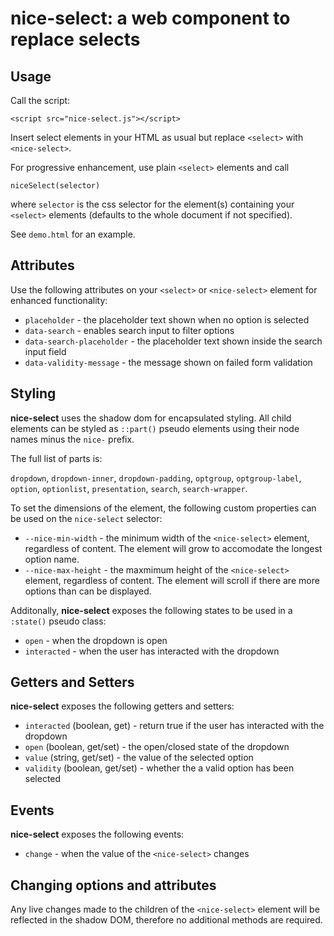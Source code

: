 # nice-select: a web component to replace selects

## Usage

Call the script:

`<script src="nice-select.js"></script>`

Insert select elements in your HTML as usual but replace `<select>` with `<nice-select>`.

For progressive enhancement, use plain `<select>` elements and call
```JS
niceSelect(selector)
```
where `selector` is the css selector for the element(s) containing your `<select>` elements (defaults to the whole document if not specified).

See `demo.html` for an example.

## Attributes

Use the following attributes on your `<select>` or `<nice-select>` element for enhanced functionality:

-	`placeholder` - the placeholder text shown when no option is selected
-	`data-search` - enables search input to filter options
-	`data-search-placeholder` - the placeholder text shown inside the search input field
-	`data-validity-message` - the message shown on failed form validation

## Styling

**nice-select** uses the shadow dom for encapsulated styling. All child elements can be styled as `::part()` pseudo elements using their node names minus the `nice-` prefix.

The full list of parts is:

`dropdown`, `dropdown-inner`, `dropdown-padding`, `optgroup`, `optgroup-label`, `option`, `optionlist`, `presentation`, `search`, `search-wrapper`.

To set the dimensions of the element, the following custom properties can be used on the `nice-select` selector:

-	`--nice-min-width` - the minimum width of the `<nice-select>` element, regardless of content. The element will grow to accomodate the longest option name.
-	`--nice-max-height` - the maxmimum height of the `<nice-select>` element, regardless of content. The element will scroll if there are more options than can be displayed.

Additonally, **nice-select** exposes the following states to be used in a `:state()` pseudo class:

-	`open` - when the dropdown is open
-	`interacted` - when the user has interacted with the dropdown

## Getters and Setters

**nice-select** exposes the following getters and setters:

-	`interacted` (boolean, get) - return true if the user has interacted with the dropdown
-	`open` (boolean, get/set) - the open/closed state of the dropdown
-	`value` (string, get/set) - the value of the selected option
-	`validity` (boolean, get/set) - whether the a valid option has been selected

## Events

**nice-select** exposes the following events:

-	`change` - when the value of the `<nice-select>` changes

## Changing options and attributes

Any live changes made to the children of the `<nice-select>` element will be reflected in the shadow DOM, therefore no additional methods are required.